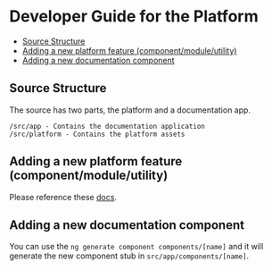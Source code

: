 # Developer Guide for the Platform

* [Source Structure](#source-structure)
* [Adding a new platform feature (component/module/utility)](#adding-a-new-platform-feature-componentmoduleutility) 
* [Adding a new documentation component](#adding-a-new-documentation-component) 

## Source Structure

The source has two parts, the platform and a documentation app.

```
/src/app - Contains the documentation application
/src/platform - Contains the platform assets 
```

## Adding a new platform feature (component/module/utility)

Please reference these [docs](https://github.com/Teradata/covalent/blob/93c5a064d1aa19fab5015f5def2b300f48671de2/src/platform/experimental/README.md). 



 
## Adding a new documentation component

You can use the `ng generate component components/[name]` and it will generate the new component stub in `src/app/components/[name]`.
